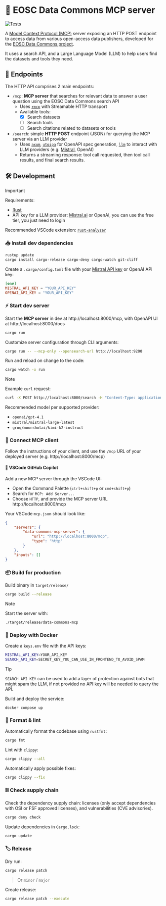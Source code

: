 # 🔭 EOSC Data Commons MCP server

[![Tests](https://github.com/EOSC-Data-Commons/data-commons-mcp/actions/workflows/test.yml/badge.svg)](https://github.com/EOSC-Data-Commons/data-commons-mcp/actions/workflows/test.yml)

A [Model Context Protocol (MCP)](https://modelcontextprotocol.io/) server exposing an HTTP POST endpoint to access data from various open-access data publishers, developed for the [EOSC Data Commons project](https://eosc.eu/horizon-europe-projects/eosc-data-commons/).

It uses a search API, and a Large Language Model (LLM) to help users find the datasets and tools they need.

## 🧩 Endpoints

The HTTP API comprises 2 main endpoints:

- `/mcp`: **MCP server** that searches for relevant data to answer a user question using the EOSC Data Commons search API
  - Uses [`rmcp`](https://github.com/modelcontextprotocol/rust-sdk) with Streamable HTTP transport
  - Available tools:
    - [x] Search datasets
    - [ ] Search tools
    - [ ] Search citations related to datasets or tools

- `/search`: simple **HTTP POST** endpoint (JSON) for querying the MCP server via an LLM provider
  - Uses [`axum`](https://github.com/tokio-rs/axum), [`utoipa`](https://github.com/juhaku/utoipa) for OpenAPI spec generation, [`llm`](https://github.com/graniet/llm) to interact with LLM providers (e.g. [Mistral](https://admin.mistral.ai/organization/api-keys), OpenAI)
  - Returns a streaming response: tool call requested, then tool call results, and final search results.

## 🛠️ Development

> [!IMPORTANT]
>
> Requirements:
>
> - [Rust](https://www.rust-lang.org/tools/install)
> - API key for a LLM provider: [Mistral.ai](https://console.mistral.ai/api-keys) or OpenAI, you can use the free tier, you just need to login
>
> Recommended VSCode extension: [`rust-analyzer`](https://marketplace.visualstudio.com/items?itemName=rust-lang.rust-analyzer)

### 📥 Install dev dependencies

```sh
rustup update
cargo install cargo-release cargo-deny cargo-watch git-cliff
```

Create a `.cargo/config.toml` file with your [Mistral API key](https://admin.mistral.ai/organization/api-keys) or OpenAI API key:

```toml
[env]
MISTRAL_API_KEY = "YOUR_API_KEY"
OPENAI_API_KEY = "YOUR_API_KEY"
```

### ⚡️ Start dev server

Start the **MCP server** in dev at http://localhost:8000/mcp, with OpenAPI UI at http://localhost:8000/docs

```sh
cargo run
```

Customize server configuration through CLI arguments:

```sh
cargo run -- --mcp-only --opensearch-url http://localhost:9200
```

Run and reload on change to the code:

```sh
cargo watch -x run
```

> [!NOTE]
>
> Example `curl` request:
>
> ```sh
> curl -X POST http://localhost:8000/search -H "Content-Type: application/json" -H "Authorization: SECRET_KEY" -d '{"messages": [{"role": "user", "content": "insulin data"}], "model": "mistral/mistral-small-latest", "stream": true}'
> ```
>
> Recommended model per supported provider: 
>
> - `openai/gpt-4.1`
> - `mistral/mistral-large-latest`
> - `groq/moonshotai/kimi-k2-instruct`

### 🔌 Connect MCP client

Follow the instructions of your client, and use the `/mcp` URL of your deployed server (e.g. http://localhost:8000/mcp)

#### 🐙 VSCode GitHub Copilot

Add a new MCP server through the VSCode UI:

- Open the Command Palette (`ctrl+shift+p` or `cmd+shift+p`)
- Search for `MCP: Add Server...`
- Choose `HTTP`, and provide the MCP server URL http://localhost:8000/mcp

Your VSCode `mcp.json` should look like:

```json
{
    "servers": {
        "data-commons-mcp-server": {
            "url": "http://localhost:8000/mcp",
            "type": "http"
        }
    },
    "inputs": []
}
```

### 📦 Build for production

Build binary in `target/release/`

```sh
cargo build --release
```

> [!NOTE]
>
> Start the server with:
>
> ```sh
> ./target/release/data-commons-mcp
> ```

### 🐳 Deploy with Docker

Create a `keys.env` file with the API keys:

```sh
MISTRAL_API_KEY=YOUR_API_KEY
SEARCH_API_KEY=SECRET_KEY_YOU_CAN_USE_IN_FRONTEND_TO_AVOID_SPAM
```

> [!TIP]
>
> `SEARCH_API_KEY` can be used to add a layer of protection against bots that might spam the LLM, if not provided no API key will be needed to query the API.

Build and deploy the service:

```sh
docker compose up
```

### 🧼 Format & lint

Automatically format the codebase using `rustfmt`:

```sh
cargo fmt
```

Lint with `clippy`:

```sh
cargo clippy --all
```

Automatically apply possible fixes:

```sh
cargo clippy --fix
```

### ⛓️ Check supply chain

Check the dependency supply chain: licenses (only accept dependencies with OSI or FSF approved licenses), and vulnerabilities (CVE advisories).

```sh
cargo deny check
```

Update dependencies in `Cargo.lock`:

```sh
cargo update
```

### 🏷️ Release

Dry run:

```sh
cargo release patch
```

> Or `minor` / `major`

Create release:

```sh
cargo release patch --execute
```
